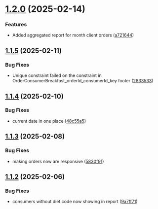 # [1.2.0](https://github.com/Jacaplaca/catering/compare/v1.1.5...v1.2.0) (2025-02-14)


### Features

* Added aggregated report for month client orders ([a721644](https://github.com/Jacaplaca/catering/commit/a72164427648c4e10542248362dd4fefe47b296e))



## [1.1.5](https://github.com/Jacaplaca/catering/compare/v1.1.4...v1.1.5) (2025-02-11)


### Bug Fixes

* Unique constraint failed on the constraint in OrderConsumerBreakfast_orderId_consumerId_key footer ([2833533](https://github.com/Jacaplaca/catering/commit/283353312cbabf3bfed8467c77301d1f33bff9ab))



## [1.1.4](https://github.com/Jacaplaca/catering/compare/v1.1.3...v1.1.4) (2025-02-10)


### Bug Fixes

* current date in one place ([48c55a5](https://github.com/Jacaplaca/catering/commit/48c55a51298834715d181443aff25d70f81eee33))



## [1.1.3](https://github.com/Jacaplaca/catering/compare/v1.1.2...v1.1.3) (2025-02-08)


### Bug Fixes

* making orders now are responsive ([5830f91](https://github.com/Jacaplaca/catering/commit/5830f915745c47d63a5e281adef1b81f9db46061))



## [1.1.2](https://github.com/Jacaplaca/catering/compare/v1.1.1...v1.1.2) (2025-02-06)


### Bug Fixes

* consumers without diet code now showing in report ([9a7ff71](https://github.com/Jacaplaca/catering/commit/9a7ff7129a9c5ffb5aaf067e8df4da2eac3b5cbb))



